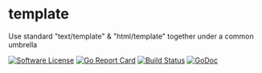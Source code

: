 # template

Use standard "text/template" &amp; "html/template" together under a common umbrella

[![Software License](https://img.shields.io/badge/license-MIT-brightgreen.svg?style=flat-square)](LICENSE.md)
[![Go Report Card](https://goreportcard.com/badge/github.com/GoLangsam/template)](https://goreportcard.com/report/github.com/GoLangsam/template)
[![Build Status](https://travis-ci.org/GoLangsam/template.svg?branch=master)](https://travis-ci.org/GoLangsam/template)
[![GoDoc](https://godoc.org/github.com/GoLangsam/template?status.svg)](https://godoc.org/github.com/GoLangsam/template)



